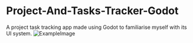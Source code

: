 # Project-And-Tasks-Tracker-Godot
A project task tracking app made using Godot to familiarise myself with its UI system.
![ExampleImage](https://user-images.githubusercontent.com/122580809/212576497-dc0bbb0b-d541-4063-a173-3535bc01f864.PNG)

